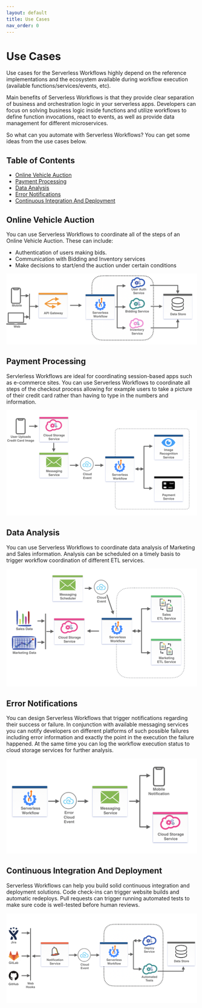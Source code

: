 ```yaml
---
layout: default
title: Use Cases
nav_order: 0
---
```


# Use Cases

Use cases for the Serverless Workflows highly depend on the reference implementations and the ecosystem available during workflow execution (available functions/services/events, etc).

Main benefits of Serverless Workflows is that they provide clear separation of business and orchestration logic in your serverless apps. Developers can focus on solving business logic inside functions and utilize workflows to define function invocations, react to events, as well as provide data management for different microservices.

So what can you automate with Serverless Workflows? You can get some ideas from the use cases below.

## Table of Contents

- [Online Vehicle Auction](#Online-Vehicle-Auction)
- [Payment Processing](#Payment-Processing)
- [Data Analysis](#Data-Analysis)
- [Error Notifications](#Error-Notifications)
- [Continuous Integration And Deployment](#Continuous-Integration-And-Deployment)

## Online Vehicle Auction

You can use Serverless Workflows to coordinate all of the steps of an Online Vehicle Auction. These can include:

- Authentication of users making bids.
- Communication with Bidding and Inventory services
- Make decisions to start/end the auction under certain conditions

<p align="center"><img src="https://github.com/serverlessworkflow/specification/raw/master/media/usecases/usecase-vehicle-auction.png"/></p>

## Payment Processing

Servlerless Workflows are ideal for coordinating session-based apps such as e-commerce sites. You can use Serverless Workflows to coordinate all steps of the checkout process allowing for example users to take a picture of their credit card rather than having to type in the numbers and information.

<p align="center"><img src="https://github.com/serverlessworkflow/specification/raw/master/media/usecases/usecase-app-payment.png"/></p>

## Data Analysis

You can use Serverless Workflows to coordinate data analysis of Marketing and Sales information. Analysis can be scheduled on a timely basis to trigger workflow coordination of different ETL services.

<p align="center"><img src="https://github.com/serverlessworkflow/specification/raw/master/media/usecases/usecase-data-analysis.png"/></p>

## Error Notifications

You can design Serverless Workflows that trigger notifications regarding their success or failure. In conjunction with available messaging services you can notify developers on different platforms of such possible failures including error information and exactly the point in the execution the failure happened. At the same time you can log the workflow execution status to cloud storage services for further analysis.

<p align="center"><img src="https://github.com/serverlessworkflow/specification/raw/master/media/usecases/usecase-error-notifications.png"/></p>

## Continuous Integration And Deployment

Serverless Workflows can help you build solid continuous integration and deployment solutions. Code check-ins can trigger website builds and automatic redeploys. Pull requests can trigger running automated tests to make sure code is well-tested before human reviews.

<p align="center"><img src="https://github.com/serverlessworkflow/specification/raw/master/media/usecases/usecase-continuous-integration.png"/></p>

